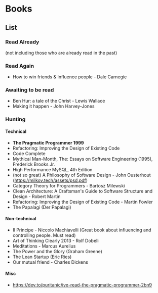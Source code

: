 # Books

## List

### Read Already

(not including those who are already read in the past)

### Read Again

- How to win friends & Influence people - Dale Carnegie

### Awaiting to be read
- Ben Hur: a tale of the Christ - Lewis Wallace
- Making it happen - John Harvey-Jones

### Hunting

#### Technical

- **The Pragmatic Programmer 1999**
- Refactoring: Improving the Design of Existing Code
- Code Complete
- Mythical Man-Month, The: Essays on Software Engineering (1995),  Frederick Brooks Jr.
- High Performance MySQL, 4th Edition
- (not so great) A Philosophy of Software Design - John Ousterhout (https://milkov.tech/assets/psd.pdf)
- Category Theory for Programmers - Bartosz Milewski
- Clean Architecture: A Craftsman's Guide to Software Structure and Design - Robert Martin
- Refactoring: Improving the Design of Existing Code - Martin Fowler
- The Papalagi (Der Papalagi)

#### Non-technical

- Il Principe -  Niccolo Machiavelli (Great book about influencing and controlling people. Must read)
- Art of Thinking Clearly 2013 - Rolf Dobelli
- Meditations - Marcus Aurelius
- The Power and the Glory (Graham Greene)
- The Lean Startup (Eric Ries)
- Our mutual friend - Charles Dickens


#### Misc

- https://dev.to/puritanic/ive-read-the-pragmatic-programmer-2bn9















